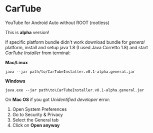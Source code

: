 # CarTube
YouTube for Android Auto without ROOT (rootless)

This is **alpha** version!

If specific platform bundle didn't work download bundle for *general* platform, install and setup java 1.8 (I used Java Corretto 1.8) and start *CarTube Installer* from terminal:

**Mac/Linux**
```
java --jar path/to/CarTubeInstaller.v0.1-alpha.general.jar
```

**Windows**
```
java.exe --jar path\to\CarTubeInstaller.v0.1-alpha.general.jar
```

On **Mac OS** if you got *Unidentified developer* error:
1. Open System Preferences
2. Go to Security & Privacy
3. Select the General tab
4. Click on **Open anyway**
